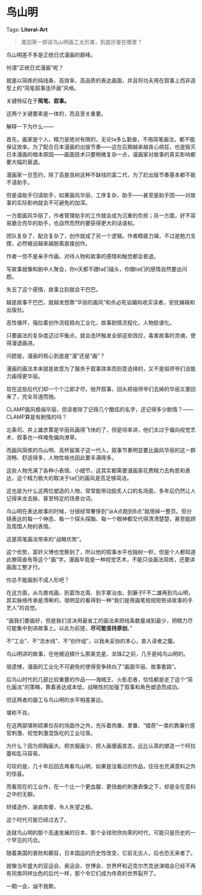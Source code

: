 # 鸟山明

Tags: **Literal-Art**

> 尾田荣一郎说鸟山明画工太厉害，到底厉害在哪里？



鸟山明差不多是正统日式漫画的巅峰。

何谓“正统日式漫画”呢？

就是以简练的纯线条、高效率、高品质的表达画面，并且将功夫用在叙事上而非造型上的“简笔叙事连环画”风格。

关键特征在于**简笔、叙事。**

这两个关键要素是一体的，而且至关重要。

解释一下为什么——

首先，画家是个人，精力是绝对有限的，无论ta多么勤奋，不用简笔画法，都不能保证效率。为了配合日本漫画的出版节奏——这在后期越来越丧心病狂，也是毁灭日本漫画的根本原因——画面技术只要稍微复杂一点，漫画家对故事的真实影响都要大幅的衰退。

漫画家一旦签约，除了高屋良树这种不缺钱的富二代，为了赶出版节奏基本都不能不请助手。

但是请助手归请助手，如果画风华丽，工序复杂，助手——甚至是助手团——对故事的实际影响就会不可避免的加深。

一方面画风华丽了，作者管理助手的工作就会成为沉重的负担；另一方面，好不容易磨合完毕的助手，也自然而然的要获得更大的话语权。

  


团队复杂了、配合复杂了，创作就成了另一个逻辑。作者精疲力竭，不过是勉力支撑，必然被迫越来越脱离直接创作。

作者一但不是亲手作画，对待人物和故事的感情和触觉都会衰退。

写故事就像和剧中人聚会，你n天都不跟ta们碰头，你跟ta们的感情自然要出问题。

失去了这个感情，故事立刻就会干巴巴。

越是故事干巴巴，就越发想靠“华丽的画风”和杀必死谄媚和收买读者，安抚编辑和出版社。

恶性循环，强拉着创作流程趋向工业化，故事剧情流程化，人物脸谱化。

只要画法的复杂度迈过平衡点，就会连环触发全部这些效应，毒害故事的灵魂，使得漫退画进。

问题是，漫画的核心到底是“漫”还是“画”？

漫画的画法本来就是故意为了服务于叙事效率而刻意选择的，又不是祖师爷们没能力画得更华丽。

现在这些后代们却一个个江郎才尽，抛开叙事，回头把祖师爷们去掉的华丽又塞回来了，完全背道而驰。

CLAMP画风极端华丽，但读者除了记得几个酷炫的名字，还记得多少剧情？——CLAMP算是有剧情的吗？

北条司、井上雄彦算是华丽风画得飞快的了，但是坦率讲，他们太过于偏向视觉艺术，叙事也一样难免偏向潦草。

而画风简练的鸟山明、高桥留美子这一代人，叙事节奏明显要比画风华丽的这一群流畅、舒适得多，人物性格也因此要丰满得多。

这些人物充满了各种小表情、小细节，这其实都需要漫画家花费精力去构思和表达，这个精力极大的取决于ta们的画风是否足够简洁。

这也是为什么这两位塑造的人物，常常能带动脍炙人口的名场面，多年后仍然让人记得来龙去脉、甚至特定的场景台词。

鸟山明在表达故事的时候，分镜经常奢侈到“从A点跑到B点”就用掉一整页。但分镜表达的每一个神态、每一个探头探脑、每一个眼神都交代得清清楚楚，甚至能顾及周围人物的表情。

这是简笔画法带来的“战略优势”。

这个优势，富奸义博也觉察到了，所以他的叙事水平也独树一帜，但是个人都知道此獠简直有辱这个“画”字。漫画毕竟是一种视觉艺术，不能只谈画法简练，还要讲画面工整才行。

你总不能画到不成人形吧？

  


在这方面，从鸟兽戏画、到葛饰北斋、到手冢治虫、到藤子F不二雄再到鸟山明，其实脉络传承是清晰的，很明显的看得到一种“我们是用画笔规规矩矩讲故事的手艺人”的自觉。

“画我们要画好，但是我们坚决用最省工的画法来把线条数量减到最少，把精力尽可能集中到讲故事上。以此为前提，**尽可能坚持原创**。”

不“工业”、不“流水线”、不“创作组”，以我未妥协的本心，直入读者之腹。

鸟山明讲的故事，在他被迫搞什么那美克星、龙珠Z之前，几乎是纯鸟山明的。

很遗憾，漫画的工业化不可避免的使得竞争转向了“画面华丽、故事套路”。

后鸟山时代的几部比较重要的作品——海贼王、火影忍者，恰恰都是走了这个“简化画法”的策略，靠着表达成本低，战略性的加强了叙事和角色塑造而成功。

但这两者的画工与鸟山明的水平相差甚远。

堪称不肖。

在这两部堪称硕果仅存的场面作之外，充斥着肉番、里番、“猎奇”一类的靠廉价感官刺激、视觉刺激混饭吃的工业垃圾。

为什么？因为把胸画大、把衣服画少、把人画傻画变态，远比认真的塑造一个阿拉蕾和乱马容易。

可叹的是，几十年后回去再看鸟山明，如果是没看过的作品，往往也充满意料之外的惊喜。

而看现在的工业作，在一个比一个更血腥、更扭曲的刺激表像之下，却是全在意料之中的无聊。

矫揉造作、装疯卖傻，令人失望之极。

  


这个时代可能已经过去了。

  


造就鸟山明的那个高速发展的日本、那个全球欣欣向荣的时代，可能只是历史的一个罕见的巧合。

随着美国的衰败和癫狂，日本国运的历史性改变，它前无古人，后也恐无来者了。

就像当年盛大的亚运会、奥运会、世博会、世界杯和迈克尔杰克逊演唱会已经不再有同类同样出色的后代一样，那个令它们成为传奇的世界裂开了。

一期一会，诚不我欺。



